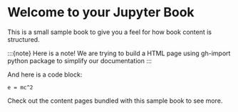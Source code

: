 # Welcome to your Jupyter Book

This is a small sample book to give you a feel for how book content is
structured.

:::{note}
Here is a note! We are trying to build a HTML page using gh-import python package to simplify our documentation
:::

And here is a code block:

```
e = mc^2
```

Check out the content pages bundled with this sample book to see more.
